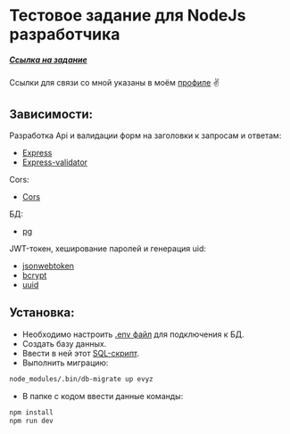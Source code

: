 # Тестовое задание для NodeJs разработчика

##### [Ссылка на задание](https://github.com/kisilya/test-tasks/tree/main/nodeJS)

Ссылки для связи со мной указаны в моём [профиле](https://github.com/evyz) ✌️

## Зависимости:

Разработка Api и валидации форм на заголовки к запросам и ответам:

-   [Express](https://www.npmjs.com/package/express)
-   [Express-validator](https://www.npmjs.com/package/express-validator)

Cors:

-   [Cors](https://www.npmjs.com/package/cors)

БД:

-   [pg](https://www.npmjs.com/package/pg)

JWT-токен, хеширование паролей и генерация uid:

-   [jsonwebtoken](https://www.npmjs.com/package/jsonwebtoken)
-   [bcrypt](https://www.npmjs.com/package/bcrypt)
-   [uuid](https://www.npmjs.com/package/uuid)

## Установка:

-   Необходимо настроить [.env файл](./.env) для подключения к БД.
-   Создать базу данных.
-   Ввести в ней этот [SQL-скрипт](./models/sql/script.sql).
-   Выполнить миграцию:

```sh
node_modules/.bin/db-migrate up evyz
```

-   В папке с кодом ввести данные команды:

```sh
npm install
npm run dev
```

<!-- Документация для API методов (в ближайшие дни допишется) -->
